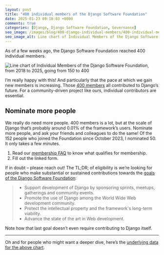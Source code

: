 ```yaml
---
layout: post
title: "400 individual members of the Django Software Foundation"
date: 2025-01-23 09:18:03 +0000
comments: true
categories: [Django, Django Software Foundation, Governance]
seo_image: /images/blog/400-django-individual-members/400-individual-members-of-the-django-software-foundation.webp
seo_image_alt: Line chart of Individual Members of the Django Software Foundation, from 2018 to 2025, going from 150 to 400
---
```


As of a few weeks ago, the Django Software Foundation reached 400 individual members.

<!-- more -->

![Line chart of Individual Members of the Django Software Foundation, from 2018 to 2025, going from 150 to 400](/images/blog/400-django-individual-members/400-individual-members-of-the-django-software-foundation.webp)

I’m really happy with this! And particularly that the pace at which we gain new members is increasing. Those [400 members](https://www.djangoproject.com/foundation/individual-members/) all contributed to Django’s future. For a community-driven project like ours, individual contributors are essential.

## Nominate more people

We really do need more people. 400 members is a lot, but at the scale of Django that’s probably around 0.01% of the framework’s users. Nominate more people, and ask your friends and colleagues to do the same! Of the 152 people who joined the Foundation since October 2023, I nominated 50. It only takes a few minutes.

1. Read our [membership FAQ](https://www.djangoproject.com/foundation/individual-members/faq/) to know what qualifies for membership.
2. Fill out the linked form.

If in doubt – please reach out! The TL;DR; of eligibility is we’re looking for people who make substantial or sustained contributions towards the [goals of the Django Software Foundation](https://www.djangoproject.com/foundation/):

> - Support development of Django by sponsoring sprints, meetups, gatherings and community events.
> - Promote the use of Django among the World Wide Web development community.
> - Protect the intellectual property and the framework's long-term viability.
> - Advance the state of the art in Web development.

Note how that last goal doesn’t even require contributing to Django itself.

---

Oh and for people who might want a deeper dive, here’s the [underlying data for the above chart](https://docs.google.com/spreadsheets/d/1XxZEumqNiz1lPUuiPXnx0dXjwpp9HrXdvfFpex9hKRA/edit?gid=0#gid=0).
